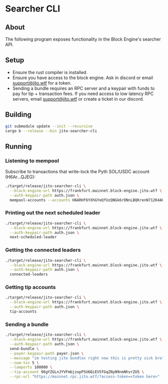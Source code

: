 # Searcher CLI

## About
The following program exposes functionality in the Block Engine's searcher API.

## Setup
- Ensure the rust compiler is installed.
- Ensure you have access to the block engine. Ask in discord or email support@jito.wtf for a token.
- Sending a bundle requires an RPC server and a keypair with funds to pay for tip + transaction fees. If you need access to low latency RPC servers, email support@jito.wtf or create a ticket in our discord. 

## Building
```bash
git submodule update --init --recursive
cargo b --release --bin jito-searcher-cli
```

## Running

### Listening to mempool
Subscribe to transactions that write-lock the Pyth SOL/USDC account (H6Ar...QJEG):
```bash
./target/release/jito-searcher-cli \
  --block-engine-url https://frankfurt.mainnet.block-engine.jito.wtf \
  --auth-keypair-path auth.json \
  mempool-accounts --accounts H6ARHf6YXhGYeQfUzQNGk6rDNnLBQKrenN712K4AQJEG
```

### Printing out the next scheduled leader
```bash
./target/release/jito-searcher-cli \
  --block-engine-url https://frankfurt.mainnet.block-engine.jito.wtf \
  --auth-keypair-path auth.json \
  next-scheduled-leader
```

### Getting the connected leaders
```bash
./target/release/jito-searcher-cli \
  --block-engine-url https://frankfurt.mainnet.block-engine.jito.wtf \
  --auth-keypair-path auth.json \
  connected-leaders
```

### Getting tip accounts
```bash
./target/release/jito-searcher-cli \
  --block-engine-url https://frankfurt.mainnet.block-engine.jito.wtf \
  --auth-keypair-path auth.json \
  tip-accounts
```

### Sending a bundle
```bash
./target/release/jito-searcher-cli \
  --block-engine-url https://frankfurt.mainnet.block-engine.jito.wtf \
  --auth-keypair-path auth.json \
  send-bundle \
  --payer-keypair-path payer.json \
  --message "im testing jito bundles right now this is pretty sick bro" \
  --num-txs 5 \
  --lamports 100000 \
  --tip-account 96gYZGLnJYVFmbjzopPSU6QiEV5fGqZNyN9nmNhvrZU5 \
  --rpc-url "https://mainnet.rpc.jito.wtf/?access-token=<token here>"
```
